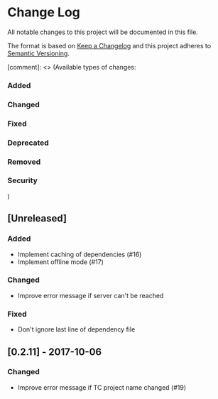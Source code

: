 # Change Log

All notable changes to this project will be documented in this file.

The format is based on [Keep a Changelog](http://keepachangelog.com/)
and this project adheres to [Semantic Versioning](http://semver.org/).

[comment]: <> (Available types of changes:
### Added
### Changed
### Fixed
### Deprecated
### Removed
### Security
)

## [Unreleased]

### Added

- Implement caching of dependencies (#16)
- Implement offline mode (#17)

### Changed

- Improve error message if server can't be reached

### Fixed

- Don't ignore last line of dependency file

## [0.2.11] - 2017-10-06

### Changed

- Improve error message if TC project name changed (#19)

